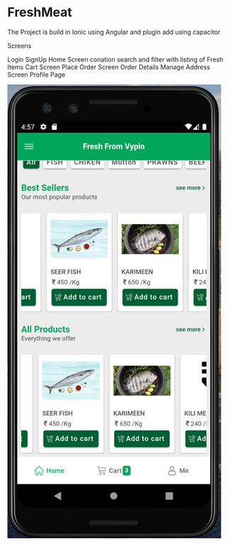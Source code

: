 # FreshMeat
The Project is build in Ionic using Angular and plugin add using capacitor

Screens

Login
SignUp
Home Screen conation search and filter with listing of Fresh Items
Cart Screen
Place Order Screen
Order Details
Manage Address Screen
Profile Page


![](readme_images/image_1.png)